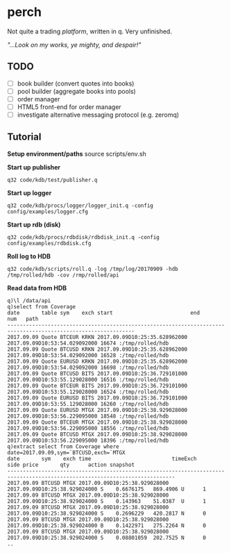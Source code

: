 # perch
Not quite a trading _platform_, written in q. Very unfinished.

_"...Look on my works, ye mighty, and despair!"_

## TODO

 - [ ] book builder (convert quotes into books)
 - [ ] pool builder (aggregate books into pools)
 - [ ] order manager
 - [ ] HTML5 front-end for order manager
 - [ ] investigate alternative messaging protocol (e.g. zeromq)

## Tutorial

**Setup environment/paths**
    source scripts/env.sh

**Start up publisher**

    q32 code/kdb/test/publisher.q

**Start up logger**

    q32 code/kdb/procs/logger/logger_init.q -config config/examples/logger.cfg

**Start up rdb (disk)**

    q32 code/kdb/procs/rdbdisk/rdbdisk_init.q -config config/examples/rdbdisk.cfg

**Roll log to HDB**

    q32 code/kdb/scripts/roll.q -log /tmp/log/20170909 -hdb /tmp/rolled/hdb -cov /rmp/rolled/api

**Read data from HDB**

```
q)\l /data/api
q)select from Coverage
date       table sym    exch start                         end                           num   path            
---------------------------------------------------------------------------------------------------------------
2017.09.09 Quote BTCEUR KRKN 2017.09.09D10:25:35.628962000 2017.09.09D10:53:54.029092000 16674 :/tmp/rolled/hdb
2017.09.09 Quote BTCUSD KRKN 2017.09.09D10:25:35.628962000 2017.09.09D10:53:54.029092000 16528 :/tmp/rolled/hdb
2017.09.09 Quote EURUSD KRKN 2017.09.09D10:25:35.628962000 2017.09.09D10:53:54.029092000 16698 :/tmp/rolled/hdb
2017.09.09 Quote BTCUSD BITS 2017.09.09D10:25:36.729101000 2017.09.09D10:53:55.129028000 16516 :/tmp/rolled/hdb
2017.09.09 Quote BTCEUR BITS 2017.09.09D10:25:36.729101000 2017.09.09D10:53:55.129028000 16524 :/tmp/rolled/hdb
2017.09.09 Quote EURUSD BITS 2017.09.09D10:25:36.729101000 2017.09.09D10:53:55.129028000 16260 :/tmp/rolled/hdb
2017.09.09 Quote EURUSD MTGX 2017.09.09D10:25:38.929028000 2017.09.09D10:53:56.229095000 18548 :/tmp/rolled/hdb
2017.09.09 Quote BTCEUR MTGX 2017.09.09D10:25:38.929028000 2017.09.09D10:53:56.229095000 18556 :/tmp/rolled/hdb
2017.09.09 Quote BTCUSD MTGX 2017.09.09D10:25:38.929028000 2017.09.09D10:53:56.229095000 18396 :/tmp/rolled/hdb
q)extract select from Coverage where date=2017.09.09,sym=`BTCUSD,exch=`MTGX
date       sym    exch time                          timeExch                      side price       qty      action snapshot
----------------------------------------------------------------------------------------------------------------------------
2017.09.09 BTCUSD MTGX 2017.09.09D10:25:38.929028000 2017.09.09D10:25:38.929024000 S    0.6676175   869.4906 U      1       
2017.09.09 BTCUSD MTGX 2017.09.09D10:25:38.929028000 2017.09.09D10:25:38.929024000 S    0.143963    51.0387  U      1       
2017.09.09 BTCUSD MTGX 2017.09.09D10:25:38.929028000 2017.09.09D10:25:38.929024000 S    0.2696229   420.2817 N      0       
2017.09.09 BTCUSD MTGX 2017.09.09D10:25:38.929028000 2017.09.09D10:25:38.929024000 B    0.1422971   275.2264 N      0       
2017.09.09 BTCUSD MTGX 2017.09.09D10:25:38.929028000 2017.09.09D10:25:38.929024000 S    0.08801059  202.7525 N      0      
..
```